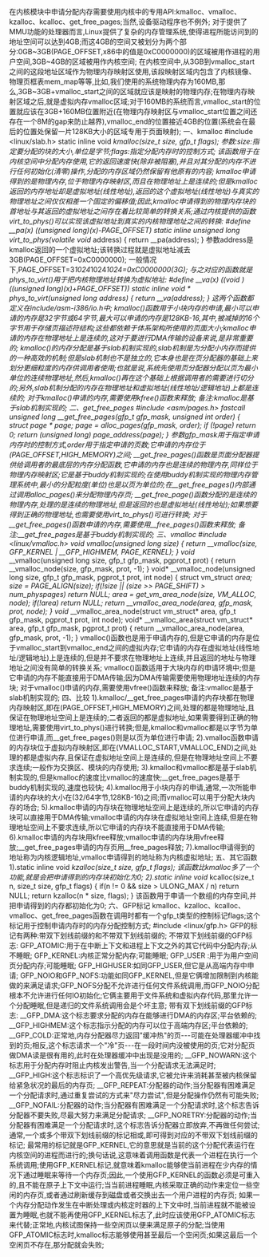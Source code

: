
在内核模块中申请分配内存需要使用内核中的专用API:kmalloc、vmalloc、kzalloc、kcalloc、get_free_pages;当然,设备驱动程序也不例外;
对于提供了MMU功能的处理器而言,Linux提供了复杂的内存管理系统,使得进程所能访问到的地址空间可以达到4GB;而这4GB的空间又被划分为两个部分:0GB~3GB(PAGE_OFFSET,x86中的值是0xC0000000)的区域被用作进程的用户空间,3GB~4GB的区域被用作内核空间;
在内核空间中,从3GB到vmalloc_start之间的这段地址区域作为物理内存映射区使用,该段映射区域内包含了内核镜像、物理页框表mem_map等等,比如,我们使用的系统物理内存为160MB,那么,3GB~3GB+vmalloc_start之间的区域就应该是映射的物理内存;在物理内存映射区域之后,就是虚拟内存vmalloc区域;对于160MB的系统而言,vmalloc_start的位置就应该在3GB+160MB位置附近(在物理内存映射区与vmalloc_start位置之间还存在一个8M的gap来防止越界),vmalloc_end的位置接近4GB的位置(系统会在最后的位置处保留一片128KB大小的区域专用于页面映射);
一、kmalloc
#include <linux/slab.h>
static inline void *kmalloc(size_t size, gfp_t flags);
参数:size:指定要分配的块的大小,单位是字节;flags:指定分配内存时的控制方式;
该函数用于在内核空间中分配内存使用,它的返回速度快(除非被阻塞),并且对其分配的内存不进行任何初始化(清零)操作,分配的内存区域仍然保留有他原有的内容;
kmalloc申请得到的是物理内存,位于物理内存映射区,而且在物理地址上是连续的;但是kmalloc返回的内存地址却是虚拟地址(线性地址),返回的这个虚拟地址(线性地址)与真实的物理地址之间仅仅相差一个固定的偏移值;因此,kmalloc申请得到的物理内存块的首地址与其返回的虚拟地址之间存在着比较简单的转换关系;通过内核提供的函数virt_to_phys()可以实现该虚拟地址到真实的内核物理地址之间的转换:
#define __pa(x) ((unsigned long)(x)-PAGE_OFFSET)
static inline unsigned long virt_to_phys(volatile void* address)
{
 return __pa(address);
}
参数address是kmalloc返回的一个虚拟地址;该转换过程就是虚拟地址减去3GB(PAGE_OFFSET=0xC0000000);
一般情况下,PAGE_OFFSET=3*1024*1024*1024=0xC0000000(3G);
与之对应的函数就是phys_to_virt()用于把内核物理地址转换为虚拟地址:
#define __va(x) ((void *)((unsigned long)(x)+PAGE_OFFSET))
static inline void * phys_to_virt(unsigned long address)
{
 return __va(address);
}
这两个函数都定义在include/asm-i386/io.h中;
kmalloc()函数用于小块内存的申请,最小可以申请的内存是32字节或64字节,最大可以申请的内存是128KB-16,其中,被减掉的16个字节用于存储页描述符结构;这些都依赖于体系架构所使用的页面大小;kmalloc申请的内存在物理地址上是连续的,这对于要进行DMA传输的设备来说,是非常重要的;
kmalloc()的内存分配是基于slab机制实现的,slab机制是为分配小内存而提供的一种高效的机制;但是slab机制也不是独立的,它本身也是在页分配器的基础上来划分更细粒度的内存供调用者使用;也就是说,系统先使用页分配器分配以页为最小单位的连续物理地址,然后,kmalloc()再在这个基础上根据调用者的需要进行切分的;另外,slab机制分配的内存在物理地址和虚拟地址(线性地址/逻辑地址)上都是连续的;
对于kmalloc()申请的内存,需要使用kfree()函数来释放;
备注:kmalloc是基于slab机制实现的;
二、get_free_pages
#include <asm/pages.h>
fastcall unsigned long __get_free_pages(gfp_t gfp_mask, unsigned int order)
{
 struct page * page;
 page = alloc_pages(gfp_mask, order);
 if (!page)
  return 0;
 return (unsigned long) page_address(page);
}
参数gfp_mask用于指定申请内存时的控制方式,order用于指定申请的页数;它申请的内存位于(PAGE_OFFSET,HIGH_MEMORY)之间;
__get_free_pages()函数是页面分配器提供给调用者的最底层的内存分配函数,它申请的内存也是连续的物理内存,同样位于物理内存映射区;它是基于buddy机制实现的;在使用buddy机制实现的物理内存管理系统中,最小的分配粒度(单位)也是以页为单位的;在__get_free_pages()内部通过调用alloc_pages()来分配物理内存页;
__get_free_page()函数分配的是连续的物理内存,处理的是连续的物理地址,但是返回的也是虚拟地址(线性地址);如果想要得到正确的物理地址,也需要使用virt_to_phys()可进行转换;
对于__get_free_pages()函数申请的内存,需要使用__free_pages()函数来释放;
备注:__get_free_pages是基于buddy机制实现的;
三、vmalloc
#include <linux/vmalloc.h>
void* vmalloc(unsigned long size)
{
 return __vmalloc(size, GFP_KERNEL | __GFP_HIGHMEM, PAGE_KERNEL);
}
void* __vmalloc(unsigned long size, gfp_t gfp_mask, pgprot_t prot)
{
 return __vmalloc_node(size, gfp_mask, prot, -1);
}
void* __vmalloc_node(unsigned long size, gfp_t gfp_mask, pgprot_t prot, int node)
{
 struct vm_struct *area;
 size = PAGE_ALIGN(size);
 if(!size || (size >> PAGE_SHIFT) > num_physpages)
   return NULL;
 area = get_vm_area_node(size, VM_ALLOC, node);
 if(!area)
   return NULL;
 return __vmalloc_area_node(area, gfp_mask, prot, node);
}
void* __vmalloc_area_node(struct vm_struct* area, gfp_t gfp_mask, pgprot_t prot, int node);
void* __vmalloc_area(struct vm_struct* area, gfp_t gfp_mask, pgprot_t prot)
{
 return __vmalloc_area_node(area, gfp_mask, prot, -1);
}
vmalloc()函数也是用于申请内存的,但是它申请的内存是位于vmalloc_start到vmalloc_end之间的虚拟内存;它申请的内存在虚拟地址(线性地址/逻辑地址)上是连续的,但是并不要求在物理地址上连续,并且返回的地址与物理地址之间没有简单的转换关系;
vmalloc()函数适用于大块内存的申请环境中;但是它申请的内存不能直接用于DMA传输;因为DMA传输需要使用物理地址连续的内存块;
对于vmalloc()申请的内存,需要使用vfree()函数来释放;
备注:vmalloc是基于slab机制实现的;
四、比较
1).kmalloc/__get_free_pages申请的内存块都在物理内存映射区,即在(PAGE_OFFSET,HIGH_MEMORY)之间,处理的都是物理地址,且保证在物理地址空间上是连续的;二者返回的都是虚拟地址,如果需要得到正确的物理地址,需要使用virt_to_phys()进行转换;但是,kmalloc和vmalloc都是以字节为单位进行申请,而__get_free_pages()则是以页为单位进行申请;
2).vmalloc函数申请的内存块位于虚拟内存映射区,即在(VMALLOC_START,VMALLOC_END)之间,处理的都是虚拟内存,且保证在虚拟地址空间上是连续的,但是在物理地址空间上不要求连续;一般作为交换区、模块的内存使用;
3).kmalloc和vmalloc都是基于slab机制实现的,但是kmalloc的速度比vmalloc的速度快;__get_free_pages是基于buddy机制实现的,速度也较快;
4).kmalloc用于小块内存的申请,通常,一次所能申请的内存块的大小在(32/64字节,128KB-16)之间;而vmalloc可以用于分配大块内存的场合;
5).kmalloc申请的内存块在物理地址空间上是连续的,所以它申请的内存块可以直接用于DMA传输;vmalloc申请的内存块在虚拟地址空间上连续,但是在物理地址空间上不要求连续,所以它申请的内存块不能直接用于DMA传输;
6).kmalloc申请的内存块用kfree释放;vmalloc申请的内存块用vfree释放;__get_free_pages申请的内存页用__free_pages释放;
7).kmalloc申请得到的地址称为内核逻辑地址,vmalloc申请得到的地址称为内核虚拟地址;
五、其它函数
1).static inline void *kzalloc(size_t size, gfp_t flags);
 该函数比kmalloc多了一个功能,就是会把申请得到的内存块初始化为0;
2).static inline void* kcalloc(size_t n, size_t size, gfp_t flags)
   {
     if(n != 0 && size > ULONG_MAX / n)
        return NULL;
     return kzalloc(n * size, flags);
   }
   该函数用于申请一个数组的内存空间,并把申请得到的内存都初始化为0;
六、GFP标记
kmalloc、kzalloc、kcalloc、vmalloc、get_free_pages函数在调用时都有一个gfp_t类型的控制标记flags;这个标记用于控制申请内存时的内存分配控制方式; #include <linux/gfp.h>
GFP的标记有两种:带双下划线前缀的和不带双下划线前缀的;
不带双下划线前缀的GFP标志:
GFP_ATOMIC:用于在中断上下文和进程上下文之外的其它代码中分配内存;从不睡眠;
GFP_KERNEL:内核正常分配内存;可能睡眠;
GFP_USER  :用于为用户空间页分配内存;可能睡眠;
GFP_HIGHUSER:如同GFP_USER,但它是从高端内存中申请;
GFP_NOIO和GFP_NOFS:功能如同GFP_KERNEL,但是它俩增加限制到内核能做的来满足请求;GFP_NOFS分配不允许进行任何文件系统调用,而GFP_NOIO分配根本不允许进行任何IO初始化;它俩主要用于文件系统和虚拟内存代码,那里允许一个分配睡眠,但是递归的文件系统调用会是个坏主意;
带有双下划线前缀的GFP标志:
__GFP_DMA:这个标志要求分配的内存在能够进行DMA的内存区;平台依赖的;
__GFP_HIGHMEM:这个标志指示分配的内存可以位于高端内存区;平台依赖的;
__GFP_COLD:正常地,内存分配器尽力返回"缓冲热"的页---可能在处理器缓冲中找到的页;相反,这个标志请求一个"冷"页---在一段时间内没被使用的页;它对分配页做DMA读是很有用的,此时在处理器缓冲中出现是没用的;
__GFP_NOWARN:这个标志用于分配内存时阻止内核发出警告,当一个分配请求无法满足时;
__GFP_HIGH:这个标志标识了一个高优先级请求,它被允许来消耗甚至被内核保留给紧急状况的最后的内存页;
__GFP_REPEAT:分配器的动作;当分配器有困难满足一个分配请求时,通过重复尝试的方式来"尽力尝试",但是分配操作仍然有可能失败;
__GFP_NOFAIL:分配器的动作;当分配器有困难满足一个分配请求时,这个标志告诉分配器不要失败,尽最大努力来满足分配请求;
__GFP_NORETRY:分配器的动作;当分配器有困难满足一个分配请求时,这个标志告诉分配器立即放弃,不再做任何尝试;
通常,一个或多个带双下划线前缀的标记相或,即可得到对应的不带双下划线前缀的标记;
最常用的标记就是GFP_KERNEL,它的意思就是当前的这个分配代表运行在内核空间的进程而进行的;换句话说,这意味着调用函数是代表一个进程在执行一个系统调用;使用GFP_KERNEL标记,就意味着kmalloc能够使当前进程在少内存的情况下通过睡眠来等待一个内存页;因此,一个使用GFP_KERNEL的函数必须是可重入的,且不能在原子上下文中运行;当当前进程睡眠,内核采取正确的动作来定位一些空闲的内存页,或者通过刷新缓存到磁盘或者交换出去一个用户进程的内存页;
如果一个内存分配动作发生在中断处理或内核定时器的上下文中时,当前进程就不能被设置为睡眠,也就不能再使用GFP_KERNEL标志了,此时应该使用GFP_ATOMIC标志来代替;正常地,内核试图保持一些空闲页以便来满足原子的分配;当使用GFP_ATOMIC标志时,kmalloc标志能够使用甚至最后一个空闲页;如果这最后一个空闲页不存在,那分配就会失败;


